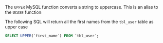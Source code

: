 The `UPPER` MySQL function converts a string to uppercase. This is an alias to the `UCASE` function

The following SQL will return all the first names from the `tbl_user` table as upper case

```sql
SELECT UPPER(`first_name`) FROM `tbl_user`;
```

